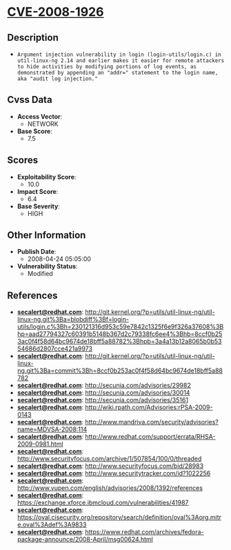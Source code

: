 
# [CVE-2008-1926](https://cve.mitre.org/cgi-bin/cvename.cgi?name=CVE-2008-1926)

## Description

- `Argument injection vulnerability in login (login-utils/login.c) in util-linux-ng 2.14 and earlier makes it easier for remote attackers to hide activities by modifying portions of log events, as demonstrated by appending an "addr=" statement to the login name, aka "audit log injection."`

## Cvss Data

- **Access Vector**:
  - NETWORK
- **Base Score**:
  - 7.5

## Scores

- **Exploitability Score**:
  - 10.0
- **Impact Score**:
  - 6.4
- **Base Severity**:
  - HIGH

## Other Information

- **Publish Date**:
  - 2008-04-24 05:05:00
- **Vulnerability Status**:
  - Modified

## References

- **secalert@redhat.com**: http://git.kernel.org/?p=utils/util-linux-ng/util-linux-ng.git%3Ba=blobdiff%3Bf=login-utils/login.c%3Bh=230121316d953c59e7842c1325f6e9f326a37608%3Bhp=aad27794327c60391b5148b367d2c79338fc6ee4%3Bhb=8ccf0b253ac0f4f58d64bc9674de18bff5a88782%3Bhpb=3a4a13b12a8065b0b5354686d2807cce421a9973
- **secalert@redhat.com**: http://git.kernel.org/?p=utils/util-linux-ng/util-linux-ng.git%3Ba=commit%3Bh=8ccf0b253ac0f4f58d64bc9674de18bff5a88782
- **secalert@redhat.com**: http://secunia.com/advisories/29982
- **secalert@redhat.com**: http://secunia.com/advisories/30014
- **secalert@redhat.com**: http://secunia.com/advisories/35161
- **secalert@redhat.com**: http://wiki.rpath.com/Advisories:rPSA-2009-0143
- **secalert@redhat.com**: http://www.mandriva.com/security/advisories?name=MDVSA-2008:114
- **secalert@redhat.com**: http://www.redhat.com/support/errata/RHSA-2009-0981.html
- **secalert@redhat.com**: http://www.securityfocus.com/archive/1/507854/100/0/threaded
- **secalert@redhat.com**: http://www.securityfocus.com/bid/28983
- **secalert@redhat.com**: http://www.securitytracker.com/id?1022256
- **secalert@redhat.com**: http://www.vupen.com/english/advisories/2008/1392/references
- **secalert@redhat.com**: https://exchange.xforce.ibmcloud.com/vulnerabilities/41987
- **secalert@redhat.com**: https://oval.cisecurity.org/repository/search/definition/oval%3Aorg.mitre.oval%3Adef%3A9833
- **secalert@redhat.com**: https://www.redhat.com/archives/fedora-package-announce/2008-April/msg00624.html
